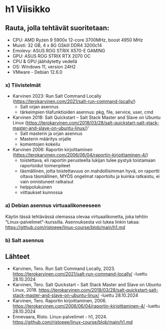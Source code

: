 # h1 Viisikko

## Rauta, jolla tehtävät suoritetaan: 
* CPU: AMD Ryzen 9 5900x 12-core 3700MHz, boost 4950 MHz
* Muisti: 32 GB, 4 x 8G GSkill DDR4 3200c14
* Emolevy: ASUS ROG STRIX X570-E GAMING
* GPU: ASUS ROG STRIX RTX 2070 OC
* CPU & GPU jäähdytetty vedellä 
* OS: Windows 11, version 24H2
* VMware - Debian 12.6.0

### x) Tiivistelmät

* Karvinen 2023: Run Salt Command Locally (https://terokarvinen.com/2021/salt-run-command-locally/)
    - Salt orjan asennus
    - tärkeimpien tilafunktioiden asennus: pkg, file, service, user, cmd
* Karvinen 2018: Salt Quickstart – Salt Stack Master and Slave on Ubuntu Linux
  (https://terokarvinen.com/2018/03/28/salt-quickstart-salt-stack-master-and-slave-on-ubuntu-linux/)'
    - Salt masterin ja orjan asennus
    - Masterin määritys orjalle
    - komentojen kokeilu
* Karvinen 2006: Raportin kirjoittaminen (https://terokarvinen.com/2006/06/04/raportin-kirjoittaminen-4/)
    - toistettava, eli raportin perusteella lukijan tulee pystyä toistamaan raportoidut toimenpiteet
    - täsmällinen, jotta toistettavuus on mahdollisimman hyvä, on raportti oltava täsmällinen, MYÖS ongelmat raportoitu ja kuinka ratkaistu, ei vain onnistuneet ratkaisut
    - helppolukuinen
    - viittaukset kunnossa
 
### a) Debian asennus virtuaalikoneeseen

Käytin tässä tehtävässä olemassa olevaa virtuaalikonetta, joka tehtiin "Linux-palvelimet"-kurssilla. Asennuksesta voi lukea linkin takaa: https://github.com/ristoeee/linux-course/blob/main/h1.md

### b) Salt asennus





## Lähteet


 * Karvinen, Tero. Run Salt Command Locally, 2023. https://terokarvinen.com/2021/salt-run-command-locally/ -luettu 28.10.2024
 * Karvinen, Tero. Salt Quickstart – Salt Stack Master and Slave on Ubuntu Linux, 2018. https://terokarvinen.com/2018/03/28/salt-quickstart-salt-stack-master-and-slave-on-ubuntu-linux/ -luettu 28.10.2024
 * Karvinen, Tero. Raportin kirjoittaminen, 2006. https://terokarvinen.com/2006/06/04/raportin-kirjoittaminen-4/ -luettu 28.10.2024
 * Ennevaara, Risto. Linux-palvelimet - h1, 2024. https://github.com/ristoeee/linux-course/blob/main/h1.md
